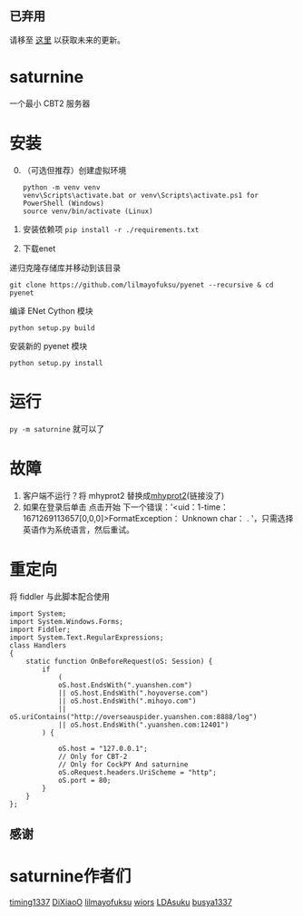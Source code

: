 ## 已弃用
请移至 [这里](https://github.com/NickTheHuy/CockPY) 以获取未来的更新。

# saturnine


一个最小 CBT2 服务器

# 安装
0. （可选但推荐）创建虚拟环境
    ```
    python -m venv venv
    venv\Scripts\activate.bat or venv\Scripts\activate.ps1 for PowerShell (Windows)
    source venv/bin/activate (Linux)
    ```
1. 安装依赖项
```pip install -r ./requirements.txt```

2. 下载enet

  递归克隆存储库并移动到该目录
  
   ```git clone https://github.com/lilmayofuksu/pyenet --recursive & cd pyenet```
  
   编译 ENet Cython 模块
  
   ```python setup.py build```
  
   安装新的 pyenet 模块
  
  ```python setup.py install```

# 运行
  ```py -m saturnine```
        就可以了

# 故障
 1. 客户端不运行？将 mhyprot2 替换成[mhyprot2](https://cdn.discordapp.com/attachments/991093426055442522/1044336940905922580/mhyprot2.Sys)(链接没了)
 2. 如果在登录后单击 点击开始 下一个错误：'<uid：1-time：1671269113657[0,0,0]>FormatException： Unknown char： . '，只需选择英语作为系统语言，然后重试。

# 重定向
将 fiddler 与此脚本配合使用
```
import System;
import System.Windows.Forms;
import Fiddler;
import System.Text.RegularExpressions;
class Handlers
{
    static function OnBeforeRequest(oS: Session) {
        if
            (
            oS.host.EndsWith(".yuanshen.com")
            || oS.host.EndsWith(".hoyoverse.com")
            || oS.host.EndsWith(".mihoyo.com")
            || oS.uriContains("http://overseauspider.yuanshen.com:8888/log")
            || oS.host.EndsWith(".yuanshen.com:12401")
        ) { 
            
            oS.host = "127.0.0.1";
            // Only for CBT-2
            // Only for CockPY And saturnine
            oS.oRequest.headers.UriScheme = "http";
            oS.port = 80;
        }
    }
};
```
 
## 感谢

# saturnine作者们
[timing1337](https://github.com/timing1337)
[DiXiaoO](https://github.com/DiXiaoO)
[lilmayofuksu](https://github.com/lilmayofuksu)
[wiors](https://github.com/wiors)
[LDAsuku](https://github.con/LDAsuku)
[busya1337](https://github.com/busya1337)





